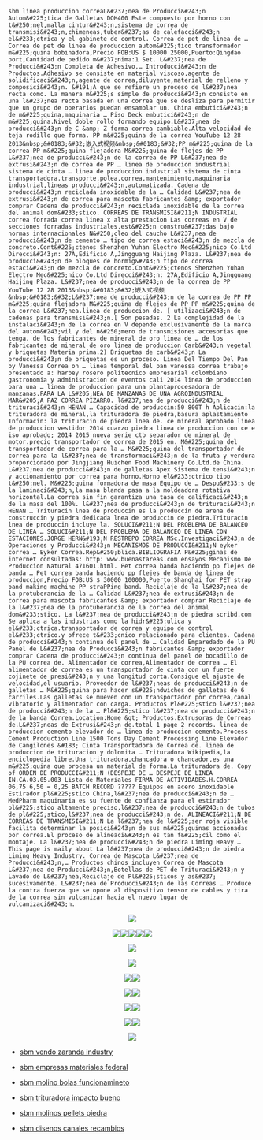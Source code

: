 
```
sbm linea produccion correaL&#237;nea de Producci&#243;n Autom&#225;tica de Galletas DQH400 Este compuesto por horno con t&#250;nel,malla cintur&#243;n,sistema de correa de transmisi&#243;n,chimeneas,tuber&#237;as de calefacci&#243;n el&#233;ctrica y el gabinete de control. Correa de pet de linea de … Correa de pet de linea de produccion autom&#225;tico transformador m&#225;quina bobinadora,Precio FOB:US $ 10000 25000,Puerto:Qingdao port,Cantidad de pedido m&#237;nima:1 Set. L&#237;nea de Producci&#243;n Completa de Adhesivo,… Introducci&#243;n de Productos.Adhesivo se consiste en material viscoso,agente de solidificaci&#243;n,agente de correa,diluyente,material de relleno y composici&#243;n. &#191;A que se refiere un proceso de l&#237;nea recta como. La manera m&#225;s simple de producci&#243;n consiste en una l&#237;nea recta basada en una correa que se desliza para permitir que un grupo de operarios puedan ensamblar un. China embutici&#243;n de m&#225;quina,maquinaria … Piso Deck embutici&#243;n de m&#225;quina.Nivel doble rollo formando equipo.L&#237;nea de producci&#243;n de C &amp; Z forma correa cambiable.Alta velocidad de teja rodillo que forma. PP m&#225;quina de la correa YouTube 12 28 2013&nbsp;&#0183;&#32;嵌入式视频&nbsp;&#0183;&#32;PP m&#225;quina de la correa PP m&#225;quina flejadora M&#225;quina de flejes de PP L&#237;nea de producci&#243;n de la correa de PP L&#237;nea de extrusi&#243;n de correa de PP … linea de produccion industrial sistema de cinta … linea de produccion industrial sistema de cinta transportadora.transporte,polea,correa,mantenimiento,maquinaria industrial,lineas producci&#243;n,automatizada. Cadena de producci&#243;n reciclada inoxidable de la … Calidad L&#237;nea de extrusi&#243;n de correa para mascota fabricantes &amp; exportador comprar Cadena de producci&#243;n reciclada inoxidable de la correa del animal dom&#233;stico. CORREAS DE TRANSMISI&#211;N INDUSTRIAL correa forrada correa linea x alta prestacion Las correas en V de secciones forradas industriales,est&#225;n constru&#237;das bajo normas internacionales N&#250;cleo del caucho L&#237;nea de producci&#243;n de cemento … tipo de correa estaci&#243;n de mezcla de concreto.Cont&#225;ctenos Shenzhen Yuhan Electro Mec&#225;nico Co.Ltd Direcci&#243;n: 27A,Edificio A,Jingguang Haijing Plaza. L&#237;nea de producci&#243;n de bloques de hormig&#243;n tipo de correa estaci&#243;n de mezcla de concreto.Cont&#225;ctenos Shenzhen Yuhan Electro Mec&#225;nico Co.Ltd Direcci&#243;n: 27A,Edificio A,Jingguang Haijing Plaza. L&#237;nea de producci&#243;n de la correa de PP YouTube 12 28 2013&nbsp;&#0183;&#32;嵌入式视频&nbsp;&#0183;&#32;L&#237;nea de producci&#243;n de la correa de PP PP m&#225;quina flejadora M&#225;quina de flejes de PP PP m&#225;quina de la correa L&#237;nea.linea de produccion de. [ utilizaci&#243;n de cadenas para transmisi&#243;n.[ Son pesadas. 2 La complejidad de la instalaci&#243;n de la correa en V depende exclusivamente de la marca del autom&#243;vil y del n&#250;mero de transmisiones accesorias que tenga. de los fabricantes de mineral de oro linea de … de los fabricantes de mineral de oro linea de produccion Carb&#243;n vegetal y briquetas Materia prima.2) Briquetas de carb&#243;n La producci&#243;n de briquetas es un proceso. Linea Del Tiempo Del Pan by Vanessa Correa on … linea temporal del pan vanessa correa trabajo presentado a: harbey rosero politecnico empresarial colombiano gastronomia y administracion de eventos cali 2014 linea de produccion para una … linea de produccion para una plantaprocesadora de manzanas.PARA LA L&#205;NEA DE MANZANAS DE UNA AGROINDUSTRIAL MAR&#205;A PAZ CORREA PIZARRO. l&#237;nea de producci&#243;n de trituraci&#243;n HENAN … Capacidad de produccin:50 800T h Aplicacin:la trituradora de mineral,la trituradora de piedra,basura aplastamiento Informacin: la trituracin de piedra lnea de. ce mineral aprobado linea de produccion vestidor 2014 cuarzo piedra linea de produccion con ce e iso aprobado; 2014 2015 nueva serie ctb separador de mineral de motor.precio transportador de correa de 2015 en. M&#225;quina del transportador de correa para la … M&#225;quina del transportador de correa para la l&#237;nea de transformaci&#243;n de la fruta y verdura proporcionado por Jingjiang Huichen Food Machinery Co.Ltd.de China. L&#237;nea de producci&#243;n de galletas Apex Sistema de tensi&#243;n y accionamiento por correa para horno.Horno el&#233;ctrico tipo t&#250;nel. M&#225;quina formadora de masa Equipo de … Despu&#233;s de la laminaci&#243;n,la masa blanda pasa a la moldeadora rotativa horizontal.La correa sin fin garantiza una tasa de calificaci&#243;n de la masa del 100%. l&#237;nea de producci&#243;n de trituraci&#243;n HENAN … Trituracin lnea de produccin es la produccin de arena de construccin y piedra dedicada lnea de produccin de piedra.Trituracin lnea de produccin incluye la. SOLUCI&#211;N DEL PROBLEMA DE BALANCEO DE LINEA … SOLUCI&#211;N DEL PROBLEMA DE BALANCEO DE LINEA CON ESTACIONES.JORGE HERN&#193;N RESTREPO CORREA MSc.Investigaci&#243;n de Operaciones y Producci&#243;n MECANISMOS DE PRODUCCI&#211;N eyker correa … Eyker Correa.Rep&#250;blica.BIBLIOGRAFIA P&#225;ginas de internet consultadas: http: www.buenastareas.com ensayos Mecanismo De Produccion Natural 471601.html. Pet correa banda haciendo pp flejes de banda … Pet correa banda haciendo pp flejes de banda de linea de produccion,Precio FOB:US $ 30000 100000,Puerto:Shanghai for PET strap band making machine PP straPPing band. Reciclaje de la l&#237;nea de la protuberancia de la … Calidad L&#237;nea de extrusi&#243;n de correa para mascota fabricantes &amp; exportador comprar Reciclaje de la l&#237;nea de la protuberancia de la correa del animal dom&#233;stico. La l&#237;nea de producci&#243;n de piedra scribd.com Se aplica a las industrias como la hidr&#225;ulica y el&#233;ctrica.transportador de correa y equipo de control el&#233;ctrico.y ofrece t&#233;cnico relacionado para clientes. Cadena de producci&#243;n continua del panel de … Calidad Emparedado de la PU Panel de L&#237;nea de Producci&#243;n fabricantes &amp; exportador comprar Cadena de producci&#243;n continua del panel de bocadillo de la PU correa de. Alimentador de correa,Alimentador de correa … El alimentador de correa es un transportador de cinta con un fuerte cojinete de presi&#243;n y una longitud corta.Consigue el ajuste de velocidad,el usuario. Proveedor de l&#237;neas de producci&#243;n de galletas … M&#225;quina para hacer s&#225;ndwiches de galletas de 6 carriles.Las galletas se mueven con un transportador por correa,canal vibratorio y alimentador con carga. Productos Pl&#225;stico l&#237;nea de producci&#243;n de la … Pl&#225;stico l&#237;nea de producci&#243;n de la banda Correa.Location:Home &gt; Productos.Extrusoras de Correas de.L&#237;neas de Extrusi&#243;n de.total 1 page 2 records. linea de produccion cemento elevador de … linea de produccion cemento.Process Cement Production Line 1500 Tons Day Cement Processing Line Elevador de Cangilones &#183; Cinta Transportadora de Correa de. linea de produccion de trituracion y dolomita … Trituradora Wikipedia,la enciclopedia libre.Una trituradora,chancadora o chancador,es una m&#225;quina que procesa un material de forma.La trituradora de. Copy of ORDEN DE PRODUCCI&#211;N (DESPEJE DE … DESPEJE DE LINEA IN.CA.03.05.003 Lista de Materiales FIRMA DE ACTIVIDADES.H.CORREA 06,75 6,50 = 0,25 BATCH RECORD ????? Equipos en acero inoxidable Estirador pl&#225;stico China,l&#237;nea de producci&#243;n de … MedPharm maquinaria es su fuente de confianza para el estirador pl&#225;stico altamente preciso,l&#237;nea de producci&#243;n de tubos de pl&#225;stico,l&#237;nea de producci&#243;n de. ALINEACI&#211;N DE CORREAS DE TRANSMISI&#211;N La l&#237;nea de l&#225;ser roja visible facilita determinar la posici&#243;n de sus m&#225;quinas accionadas por correa.El proceso de alineaci&#243;n es tan f&#225;cil como el montaje. La l&#237;nea de producci&#243;n de piedra Liming Heavy … This page is maily about La l&#237;nea de producci&#243;n de piedra Liming Heavy Industry. Correa de Mascota L&#237;nea de Producci&#243;n,… Productos chinos incluyen Correa de Mascota L&#237;nea de Producci&#243;n,Botellas de PET de Trituraci&#243;n y Lavado de L&#237;nea,Reciclaje de Pl&#225;sticos y as&#237; sucesivamente. L&#237;nea de Producci&#243;n de las Correas … Produce la contra fuerza que se opone al dispositivo tensor de cables y tira de la correa sin vulcanizar hacia el nuevo lugar de vulcanizaci&#243;n. 
```

<div align="center">

<a href="https://es-crusher.shibang-china.com/github&k=sbm+linea+produccion+correa"><img src="https://static.shibang-china.com/es/crusher/logo.jpg"></a>

<a href="https://es-crusher.shibang-china.com/github&k=sbm+linea+produccion+correa"><img src="https://static.shibang-china.com/es/crusher/index.jpg"></a><a href="https://es-crusher.shibang-china.com/material.htmlgithub&k=sbm+linea+produccion+correa"><img src="https://static.shibang-china.com/es/crusher/material.jpg"></a><a href="https://es-crusher.shibang-china.com/application.htmlgithub&k=sbm+linea+produccion+correa"><img src="https://static.shibang-china.com/es/crusher/application.jpg"></a><a href="https://es-crusher.shibang-china.com/aboutus.htmlgithub&k=sbm+linea+produccion+correa"><img src="https://static.shibang-china.com/es/crusher/aboutus.jpg"></a><a href="https://es-crusher.shibang-china.com/contact.htmlgithub&k=sbm+linea+produccion+correa"><img src="https://static.shibang-china.com/es/crusher/contact.jpg"></a>

<a href="https://es-crusher.shibang-china.com/github&k=sbm+linea+produccion+correa"><img src="https://static.shibang-china.com/es/crusher/banner.jpg"></a>

<a href="https://swt.shibang-china.com/github&k=sbm+linea+produccion+correa"><img src="https://static.shibang-china.com/es/crusher/text.jpg"></a>

<a href="https://swt.shibang-china.com/github&k=sbm+linea+produccion+correa"><img src="https://static.shibang-china.com/es/crusher/chat.jpg"></a><a href="https://es-crusher.shibang-china.com/contact.htmlgithub&k=sbm+linea+produccion+correa"><img src="https://static.shibang-china.com/es/crusher/message.jpg"></a>

<a href="https://es-crusher.shibang-china.com/products/pe.htmlgithub&k=sbm+linea+produccion+correa"><img src="https://static.shibang-china.com/es/crusher/pe.jpg"></a><a href="https://es-crusher.shibang-china.com/products/pf.htmlgithub&k=sbm+linea+produccion+correa"><img src="https://static.shibang-china.com/es/crusher/pf.jpg"></a>

<a href="https://es-crusher.shibang-china.com/products/hpt.htmlgithub&k=sbm+linea+produccion+correa"><img src="https://static.shibang-china.com/es/crusher/hpt.jpg"></a><a href="https://es-crusher.shibang-china.com/products/vsi.htmlgithub&k=sbm+linea+produccion+correa"><img src="https://static.shibang-china.com/es/crusher/vsi.jpg"></a>

<a href="https://es-crusher.shibang-china.com/products/klv.htmlgithub&k=sbm+linea+produccion+correa"><img src="https://static.shibang-china.com/es/crusher/klv.jpg"></a><a href="https://es-crusher.shibang-china.com/products/portable.htmlgithub&k=sbm+linea+produccion+correa"><img src="https://static.shibang-china.com/es/crusher/portable.jpg"></a>

<a href="https://swt.shibang-china.com/github&k=sbm+linea+produccion+correa"><img src="https://static.shibang-china.com/es/crusher/case.jpg"></a>

</div>


* [sbm vendo zaranda industry](sbm%20vendo%20zaranda%20industry.md)

* [sbm empresas materiales federal](sbm%20empresas%20materiales%20federal.md)

* [sbm molino bolas funcionamineto](sbm%20molino%20bolas%20funcionamineto.md)

* [sbm trituradora impacto bueno](sbm%20trituradora%20impacto%20bueno.md)

* [sbm molinos pellets piedra](sbm%20molinos%20pellets%20piedra.md)

* [sbm disenos canales recambios](sbm%20disenos%20canales%20recambios.md)